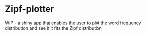 # Zipf-plotter
WIP - a shiny app that enables the user to plot the word frequency distribution and see if it fits the Zipf distribution
